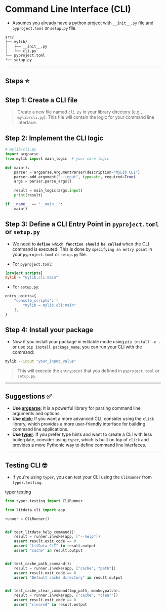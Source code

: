 # Command Line Interface (CLI)

- Assumes you already have a python project with `__init__.py` file and `pyproject.toml` or `setup.py` file.

```txt
src/
├── mylib/
│   ├── __init__.py
│   └── cli.py
└── pyproject.toml
└── setup.py
```

---

## Steps ⭐️

## Step 1: Create a CLI file

> Create a new file named `cli.py` in your library directory (e.g., `mylib/cli.py`). This file will contain the logic for your command line interface.

## Step 2: Implement the CLI logic

```python
# mylib/cli.py
import argparse
from mylib import main_logic  # your core logic

def main():
    parser = argparse.ArgumentParser(description="MyLib CLI")
    parser.add_argument("--input", type=str, required=True)
    args = parser.parse_args()
    
    result = main_logic(args.input)
    print(result)

if __name__ == "__main__":
    main()
```

## Step 3: Define a CLI Entry Point in `pyproject.toml` or `setup.py`

- We need to **`define which function should be called`** when the CLI command is executed. This is done by `specifying an entry point` in your `pyproject.toml` or `setup.py` file.

- For `pyproject.toml`:

```toml
[project.scripts]
mylib = "mylib.cli:main"
```

- For `setup.py`:

```python
entry_points={
    "console_scripts": [
        "mylib = mylib.cli:main"
    ],
}
```

## Step 4: Install your package

- Now if you install your package in editable mode using `pip install -e .` or use `pip install package_name`, you can run your CLI with the command:

```bash
mylib --input "your_input_value"
```

> This will execute the `entrypoint` that you defined in `pyproject.toml` or `setup.py`.

---

## Suggestions ✅

- **Use [argparse](https://docs.python.org/3/library/argparse.html)**: It is a powerful library for parsing command line arguments and options.
- **Use [click](https://click.palletsprojects.com/en/stable/)**: If you want a more advanced CLI, consider using the `click` library, which provides a more user-friendly interface for building command line applications.
- **Use [typer](https://typer.tiangolo.com/)**: If you prefer type hints and want to create a CLI with less boilerplate, consider using `typer`, which is built on top of `click` and provides a more Pythonic way to define command line interfaces.

---

## Testing CLI 🤓

- If you're using `typer`, you can test your CLI using the `CliRunner` from `typer.testing`.

[typer testing](https://typer.tiangolo.com/tutorial/testing/)

```python
from typer.testing import CliRunner

from litdata.cli import app

runner = CliRunner()


def test_litdata_help_command():
    result = runner.invoke(app, ["--help"])
    assert result.exit_code == 0
    assert "LitData CLI" in result.output
    assert "cache" in result.output


def test_cache_path_command():
    result = runner.invoke(app, ["cache", "path"])
    assert result.exit_code == 0
    assert "Default cache directory" in result.output


def test_cache_clear_command(tmp_path, monkeypatch):
    result = runner.invoke(app, ["cache", "clear"])
    assert result.exit_code == 0
    assert "cleared" in result.output
```
